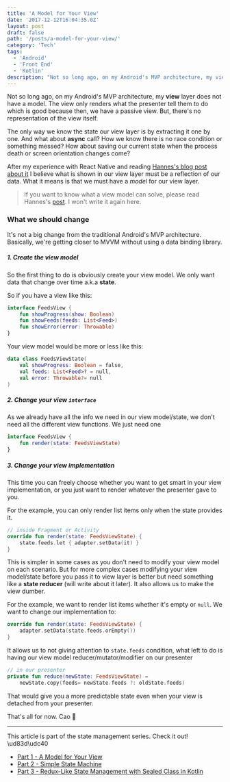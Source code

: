 ```yaml
---
title: 'A Model for Your View'
date: '2017-12-12T16:04:35.0Z'
layout: post
draft: false
path: '/posts/a-model-for-your-view/'
category: 'Tech'
tags:
  - 'Android'
  - 'Front End'
  - 'Kotlin'
description: "Not so long ago, on my Android's MVP architecture, my view layer does not have a model. The view only renders what the presenter tell them to do which is good because then, we have a passive view. But, there's no representation of the view itself."
---
```


Not so long ago, on my Android's MVP architecture, my **view** layer does not have a model. The view only renders what the presenter tell them to do which is good because then, we have a passive view. But, there's no representation of the view itself.

The only way we know the state our view layer is by extracting it one by one. And what about **async** call? How we know there is no race condition or something messed?
How about saving our current state when the process death or screen orientation changes come?

After my experience with React Native and reading [Hannes's blog post about it](http://hannesdorfmann.com/android/mosby3-mvi-1) I believe what is shown in our view layer must be a reflection of our data. What it means is that we must have a _model_ for our view layer.

> If you want to know what a view model can solve, please read Hannes's [post](http://hannesdorfmann.com/android/mosby3-mvi-1). I won't write it again here.

### What we should change

It's not a big change from the traditional Android's MVP architecture. Basically, we're getting closer to MVVM without using a data binding library.

##### 1. Create the view model

So the first thing to do is obviously create your view model. We only want data that change over time a.k.a **state**.

So if you have a view like this:

```kotlin
interface FeedsView {
    fun showProgress(show: Boolean)
    fun showFeeds(feeds: List<Feed>)
    fun showError(error: Throwable)
}
```

Your view model would be more or less like this:

```kotlin
data class FeedsViewState(
    val showProgress: Boolean = false,
    val feeds: List<Feed>? = null,
    val error: Throwable?= null
)
```

##### 2. Change your view `interface`

As we already have all the info we need in our view model/state, we don't need all the different view functions. We just need one

```kotlin
interface FeedsView {
    fun render(state: FeedsViewState)
}
```

##### 3. Change your view implementation

This time you can freely choose whether you want to get smart in your view implementation, or you just want to render whatever the presenter gave to you.

For the example, you can only render list items only when the state provides it.

```kotlin
// inside Fragment or Activity
override fun render(state: FeedsViewState) {
    state.feeds.let { adapter.setData(it) }
}
```

This is simpler in some cases as you don't need to modify your view model on each scenario. But for more complex cases modifying your view model/state before you pass it to view layer is better but need something like a **state reducer** (will write about it later). It also allows us to make the view dumber.

For the example, we want to render list items whether it's empty or `null`. We want to change our implementation to:

```kotlin
override fun render(state: FeedsViewState) {
    adapter.setData(state.feeds.orEmpty())
}
```

It allows us to not giving attention to `state.feeds` condition, what left to do is having our view model reducer/mutator/modifier on our presenter

```kotlin
// in our presenter
private fun reduce(newState: FeedsViewState) =
    newState.copy(feeds= newState.feeds ?: oldState.feeds)
```

That would give you a more predictable state even when your view is detached from your presenter.

That's all for now. Cao 👋

---

This article is part of the state management series. Check it out! \ud83d\udc40

- [Part 1 - A Model for Your View](https://nolambda.stream/posts/a-model-for-your-view/)
- [Part 2 - Simple State Machine](https://nolambda.stream/posts/a-model-for-your-view/)
- [Part 3 - Redux-Like State Management with Sealed Class in Kotlin](https://nolambda.stream/redux-like-state-management-with-sealed-class/)
